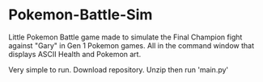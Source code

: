 # Pokemon-Battle-Sim

Little Pokemon Battle game made to simulate the Final Champion fight against "Gary" in Gen 1 Pokemon games.
All in the command window that displays ASCII Health and Pokemon art.

Very simple to run. Download repository. Unzip then run 'main.py'
